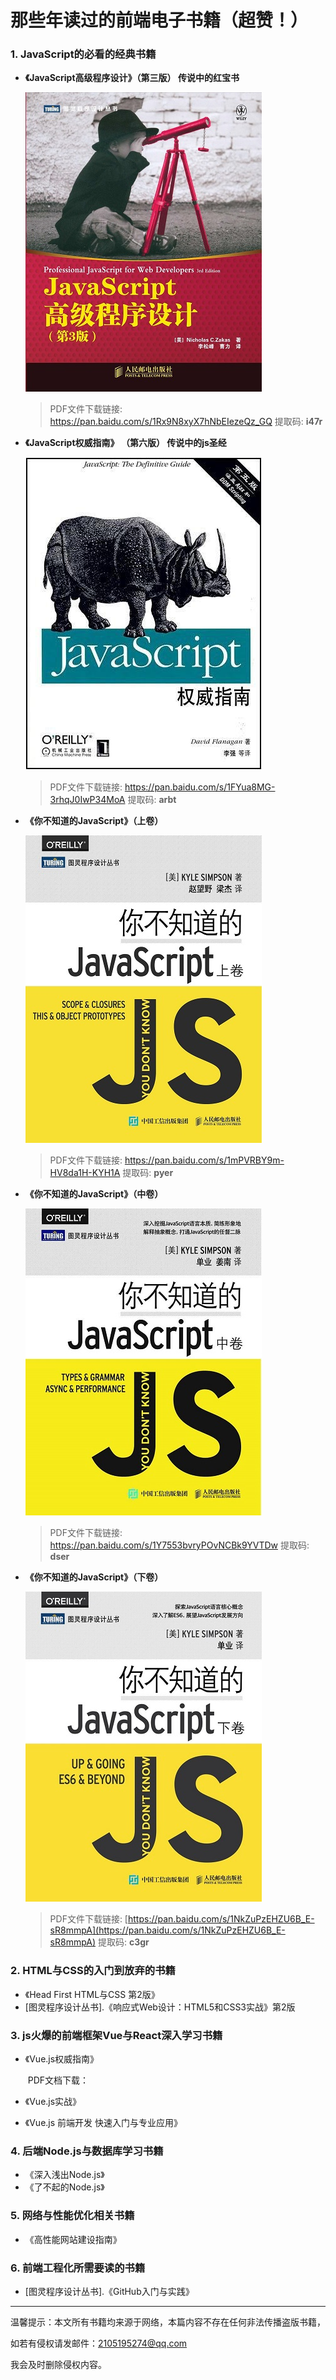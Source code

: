 

# 那些年读过的前端电子书籍（超赞！）

### 1.  JavaScript的必看的经典书籍

+ **《JavaScript高级程序设计》（第三版） 传说中的红宝书**

  ![图片无法显示](./images/001.jpg)

  

  > PDF文件下载链接: https://pan.baidu.com/s/1Rx9N8xyX7hNbEIezeQz_GQ  提取码: **i47r** 

  

+ **《JavaScript权威指南》 （第六版） 传说中的js圣经**

  ![图片无法显示](./images/002.jpg)

  > PDF文件下载链接: https://pan.baidu.com/s/1FYua8MG-3rhqJ0IwP34MoA 提取码: **arbt**

  

+ **《你不知道的JavaScript》（上卷）**

  ![图片无法显示](./images/003.jpg)

  > PDF文件下载链接: https://pan.baidu.com/s/1mPVRBY9m-HV8da1H-KYH1A  提取码: **pyer** 

  

+ **《你不知道的JavaScript》（中卷）**

  ![图片无法显示](./images/004.jpg)

  > PDF文件下载链接: https://pan.baidu.com/s/1Y7553bvryPOvNCBk9YVTDw 提取码: **dser**



+ **《你不知道的JavaScript》（下卷）**

  ![图片无法显示](./images/005.jpg)

  > PDF文件下载链接: [https://pan.baidu.com/s/1NkZuPzEHZU6B_E-sR8mmpA](https://pan.baidu.com/s/1NkZuPzEHZU6B_E-sR8mmpA)  提取码: **c3gr** 




 ### 2. HTML与CSS的入门到放弃的书籍

 + 《Head First HTML与CSS 第2版》
 + [图灵程序设计丛书].《响应式Web设计：HTML5和CSS3实战》第2版

### 3. js火爆的前端框架Vue与React深入学习书籍

+ 《Vue.js权威指南》

  ​	PDF文档下载：[]()

+ 《Vue.js实战》

+ 《Vue.js 前端开发 快速入门与专业应用》

### 4. 后端Node.js与数据库学习书籍
+ 《深入浅出Node.js》
+ 《了不起的Node.js》

### 5. 网络与性能优化相关书籍
+ 《高性能网站建设指南》



### 6. 前端工程化所需要读的书籍

+ [图灵程序设计丛书].《GitHub入门与实践》





---

温馨提示：本文所有书籍均来源于网络，本篇内容不存在任何非法传播盗版书籍，  

如若有侵权请发邮件：2105195274@qq.com

我会及时删除侵权内容。